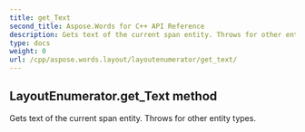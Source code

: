 ```yaml
---
title: get_Text
second_title: Aspose.Words for C++ API Reference
description: Gets text of the current span entity. Throws for other entity types. 
type: docs
weight: 0
url: /cpp/aspose.words.layout/layoutenumerator/get_text/
---
```

## LayoutEnumerator.get_Text method


Gets text of the current span entity. Throws for other entity types. 

